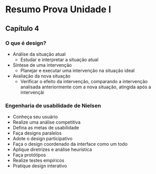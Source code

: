 # Resumo Prova Unidade I

## Capítulo 4

### O que é design?

- Análise da situação atual
  - Estudar e interpretar a situação atual
- Síntese de uma intervenção
  - Planejar e executar uma intervenção na situação ideal
- Avaliação da nova situação
  - Verificar o efeito da intervenção, comparando a intervenção analisada anteriormente com a nova situação, atingida após a intervençãi

### Engenharia de usabilidade de Nielsen

- Conheça seu usuário
- Realize uma análise competitiva
- Defina as metas de usabilidade
- Faça designs paralelos
- Adote o design participativo
- Faça o design coordenado da interface como um todo
- Aplique diretrizes e análise heurística
- Faça protótipos
- Realize testes empíricos
- Pratique design interativo

